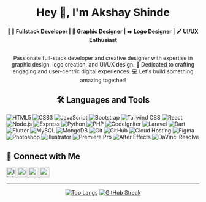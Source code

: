 ##

<h1 align="center">Hey 👋, I'm Akshay Shinde</h1>

###

<h4 align="center">👨‍💻 Fullstack Developer | 🎨 Graphic Designer | ✒️ Logo Designer | 🖌️ UI/UX Enthusiast</h4>

##

<p align="center">Passionate full-stack developer and creative designer with expertise in graphic design, logo creation, and UI/UX design. 🎨 Dedicated to crafting engaging and user-centric digital experiences. 💻 Let's build something amazing together!</p>

##

<div align="center">

## 🛠️ Languages and Tools
</div>

![HTML5](https://img.shields.io/badge/-HTML5-E34F26?style=flat-square&logo=html5&logoColor=white)
![CSS3](https://img.shields.io/badge/-CSS3-1572B6?style=flat-square&logo=css3&logoColor=white)
![JavaScript](https://img.shields.io/badge/-JavaScript-F7DF1E?style=flat-square&logo=javascript&logoColor=black)
![Bootstrap](https://img.shields.io/badge/-Bootstrap-7952B3?style=flat-square&logo=bootstrap&logoColor=white)
![Tailwind CSS](https://img.shields.io/badge/-Tailwind%20CSS-06B6D4?style=flat-square&logo=tailwind-css&logoColor=white)
![React](https://img.shields.io/badge/-React-61DAFB?style=flat-square&logo=react&logoColor=black)
![Node.js](https://img.shields.io/badge/-Node.js-339933?style=flat-square&logo=node.js&logoColor=white)
![Express](https://img.shields.io/badge/-Express-000000?style=flat-square&logo=express&logoColor=white)
![Python](https://img.shields.io/badge/-Python-3776AB?style=flat-square&logo=python&logoColor=white)
![PHP](https://img.shields.io/badge/-PHP-777BB4?style=flat-square&logo=php&logoColor=white)
![CodeIgniter](https://img.shields.io/badge/-CodeIgniter-EF4223?style=flat-square&logo=codeigniter&logoColor=white)
![Laravel](https://img.shields.io/badge/-Laravel-FF2D20?style=flat-square&logo=laravel&logoColor=white)
![Dart](https://img.shields.io/badge/-Dart-0175C2?style=flat-square&logo=dart&logoColor=white)
![Flutter](https://img.shields.io/badge/-Flutter-02569B?style=flat-square&logo=flutter&logoColor=white)
![MySQL](https://img.shields.io/badge/-MySQL-4479A1?style=flat-square&logo=mysql&logoColor=white)
![MongoDB](https://img.shields.io/badge/-MongoDB-47A248?style=flat-square&logo=mongodb&logoColor=white)
![Git](https://img.shields.io/badge/-Git-F05032?style=flat-square&logo=git&logoColor=white)
![GitHub](https://img.shields.io/badge/-GitHub-181717?style=flat-square&logo=github&logoColor=white) 
![Cloud Hosting](https://img.shields.io/badge/-Cloud%20Hosting-4285F4?style=flat-square&logo=google-cloud&logoColor=white)
![Figma](https://img.shields.io/badge/-Figma-F24E1E?style=flat-square&logo=figma&logoColor=white)
![Photoshop](https://img.shields.io/badge/-Photoshop-31A8FF?style=flat-square&logo=adobe-photoshop&logoColor=white)
![Illustrator](https://img.shields.io/badge/-Illustrator-FF9A00?style=flat-square&logo=adobe-illustrator&logoColor=white)
![Premiere Pro](https://img.shields.io/badge/-Premiere%20Pro-9999FF?style=flat-square&logo=adobe-premiere-pro&logoColor=white)
![After Effects](https://img.shields.io/badge/-After%20Effects-9999FF?style=flat-square&logo=adobe-after-effects&logoColor=white)
![DaVinci Resolve](https://img.shields.io/badge/-DaVinci%20Resolve-FCCC00?style=flat-square&logo=davinci-resolve&logoColor=black)

##

## 🔗 Connect with Me

<div align="left">
  <a href="https://www.linkedin.com/in/mraxays/" target="_blank">
    <img src="https://img.shields.io/static/v1?message=LinkedIn&logo=linkedin&label=&color=0077B5&logoColor=white&labelColor=&style=for-the-badge" height="25" alt="linkedin logo"  />
  </a>
  <a href="https://www.instagram.com/mraxays/" target="_blank">
    <img src="https://img.shields.io/static/v1?message=Instagram&logo=instagram&label=&color=E4405F&logoColor=white&labelColor=&style=for-the-badge" height="25" alt="instagram logo"  />
  </a>
  <a href="mailto:akshay@auss.in" target="_blank">
    <img src="https://img.shields.io/static/v1?message=Gmail&logo=gmail&label=&color=D14836&logoColor=white&labelColor=&style=for-the-badge" height="25" alt="gmail logo"  />
  </a>
  <a href="mailto:akshay@axay.tech" target="_blank">
    <img src="https://img.shields.io/static/v1?message=Gmail&logo=gmail&label=&color=D14836&logoColor=white&labelColor=&style=for-the-badge" height="25" alt="gmail logo"  />
  </a>
<!--   <a href="https://www.youtube.com/@THEAKSHAYEDITS" target="_blank">
    <img src="https://img.shields.io/static/v1?message=Youtube&logo=youtube&label=&color=FF0000&logoColor=white&labelColor=&style=for-the-badge" height="25" alt="youtube logo"  />
  </a> -->
</div>

---
<div align="center">
  
[![Top Langs](https://github-readme-stats.vercel.app/api/top-langs/?username=mraxays&layout=compact)](https://github.com/mraxays)
[![GitHub Streak](https://git-hub-streak-stats.vercel.app?user=mraxays&hide_border=true&border_radius=4.7)](https://github.com/mraxays)
</div>

